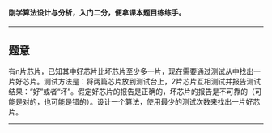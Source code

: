 #### 刚学算法设计与分析，入门二分，便拿课本题目练练手。
***
## 题意
有n片芯片，已知其中好芯片比坏芯片至少多一片，现在需要通过测试从中找出一片好芯片。测试方法是：将两篇芯片放到测试台上，2片芯片互相测试并报告测试结果：“好”或者“坏”。假定好芯片的报告是正确的，坏芯片的报告是不可靠的（可能是对的，也可能是错的）。设计一个算法，使用最少的测试次数来找出一片好芯片。
***
